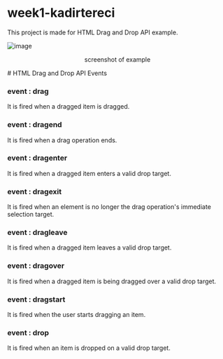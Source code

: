 # week1-kadirtereci


This project is made for HTML Drag and Drop API example.

![image](https://user-images.githubusercontent.com/46989233/147888412-b40d080d-2b19-4be2-96ca-af8319db01e0.png)
<p style="text-align: center;">
    screenshot of example
</p>
# HTML Drag and Drop API Events 

### event : drag

It is fired when a dragged item is dragged.

 ### event : dragend

It is fired when a drag operation ends.

 ### event : dragenter

It is fired when a dragged item enters a valid drop target.

 ### event : dragexit

It is fired when an element is no longer the drag operation's immediate selection target.

 ### event : dragleave

It is fired when a dragged item leaves a valid drop target.

 ### event : dragover

It is fired when a dragged item is being dragged over a valid drop target.

 ### event : dragstart

It is fired when the user starts dragging an item.

 ### event : drop

It is fired when an item is dropped on a valid drop target.
